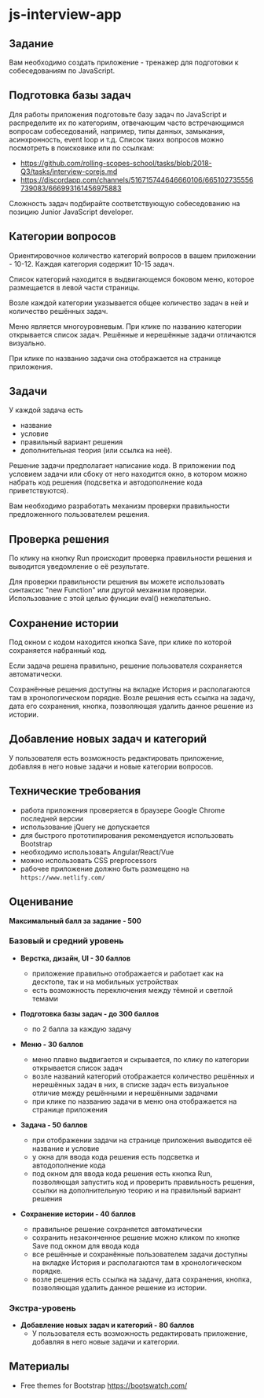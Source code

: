 # js-interview-app

## Задание

Вам необходимо создать приложение - тренажер для подготовки к собеседованиям по JavaScript.

## Подготовка базы задач

Для работы приложения подготовьте базу задач по JavaScript и распределите их по категориям, отвечающим часто встречающимся вопросам собеседований, например, типы данных, замыкания, асинхронность, event loop и т.д. Список таких вопросов можно посмотреть в поисковике или по ссылкам:
- https://github.com/rolling-scopes-school/tasks/blob/2018-Q3/tasks/interview-corejs.md
- https://discordapp.com/channels/516715744646660106/665102735556739083/666993161456975883  

Сложность задач подбирайте соответствующую собеседованию на позицию Junior JavaScript developer.

## Категории вопросов

Ориентировочное количество категорий вопросов в вашем приложении -  10-12. Каждая категория содержит 10-15 задач.

Список категорий находится в выдвигающемся боковом меню, которое размещается в левой части страницы.

Возле каждой категории указывается общее количество задач в ней и количество решённых задач.

Меню является многоуровневым. При клике по названию категории открывается список задач. Решённые и нерешённые задачи отличаются визуально.

При клике по названию задачи она отображается на странице приложения.

## Задачи

У каждой задача есть
- название
- условие 
- правильный вариант решения
- дополнительная теория (или ссылка на неё).

Решение задачи предполагает написание кода. В приложении под условием задачи или сбоку от него находится окно, в котором можно набрать код решения (подсветка и автодополнение кода приветствуются). 

Вам необходимо разработать механизм проверки правильности предложенного пользователем решения.

## Проверка решения

По клику на кнопку Run  происходит проверка правильности решения и выводится уведомление о её результате. 

Для проверки правильности решения вы можете использовать синтаксис "new Function" или другой механизм проверки. Использование с этой целью функции eval() нежелательно.

## Сохранение истории 

Под окном с кодом находится кнопка Save, при клике по которой сохраняется набранный код.

Если задача решена правильно, решение пользователя сохраняется автоматически.

Сохранённые решения доступны на вкладке История и располагаются там в хронологическом порядке. Возле решения есть ссылка на задачу, дата его сохранения, кнопка, позволяющая удалить данное решение из истории.

## Добавление новых задач и категорий

У пользователя есть возможность редактировать приложение, добавляя в него новые задачи и новые категории вопросов.

## Технические требования

- работа приложения проверяется в браузере Google Chrome последней версии
- использование jQuery не допускается
- для быстрого прототипирования рекомендуется использовать Bootstrap
- необходимо использовать Angular/React/Vue 
- можно использовать CSS preprocessors
- рабочее приложение должно быть размещено на `https://www.netlify.com/`

## Оценивание

**Максимальный балл за задание - 500**

### Базовый и средний уровень

- **Верстка, дизайн, UI - 30 баллов**
  - приложение правильно отображается и работает как на десктопе, так и на мобильных устройствах
  - есть возможность переключения между тёмной и светлой темами

- **Подготовка базы задач - до 300 баллов**
  - по 2 балла за каждую задачу
  
- **Меню - 30 баллов**
  - меню плавно выдвигается и скрывается, по клику по категории открывается список задач
  - возле названий категорий отображается количество решённых и нерешённых задач в них, в списке задач есть визуальное отличие между решёнными и нерешёнными задачами
  - при клике по названию задачи в меню она отображается на странице приложения
 
- **Задача - 50 баллов**
  - при отображении задачи на странице приложения выводится её название и условие
  - у окна для ввода кода решения есть подсветка и автодополнение  кода  
  - под окном для ввода кода решения есть кнопка Run, позволяющая запустить код и проверить правильность решения, ссылки на дополнительную теорию и на правильный вариант решения
  
- **Сохранение истории - 40 баллов**
  - правильное решение сохраняется автоматически
  - сохранить незаконченное решение можно кликом по кнопке Save под окном для ввода кода
  - все решённые и сохранённые пользователем задачи доступны на вкладке История и располагаются там в хронологическом порядке.
  - возле решения есть ссылка на задачу, дата сохранения, кнопка, позволяющая удалить данное решение из истории. 
  
### Экстра-уровень

- **Добавление новых задач и категорий - 80 баллов**
  - У пользователя есть возможность редактировать приложение, добавляя в него новые задачи и категории.

## Материалы

-  Free themes for Bootstrap https://bootswatch.com/
